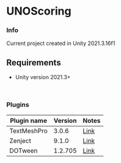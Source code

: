 # UNOScoring

### Info
Current project created in Unity 2021.3.16f1

## Requirements
- Unity version 2021.3+

<br />

### Plugins

| Plugin name                 | Version           | Notes                                                                                                              |
| -------------               | -------------     | ---------                                                                                                          |
| TextMeshPro                 | 3.0.6             | [Link](https://docs.unity3d.com/Packages/com.unity.textmeshpro@3.0/manual/index.html)	     		       |
| Zenject		      | 9.1.0		  | [Link](https://github.com/modesttree/Zenject)								       |
| DOTween		      | 1.2.705		  | [Link](http://dotween.demigiant.com/download.php)								       |

<br />